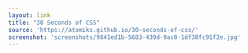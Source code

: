 ```yaml
---
layout: link
title: "30 Seconds of CSS"
source: 'https://atomiks.github.io/30-seconds-of-css/'
screenshot: 'screenshots/9841ed1b-5683-439d-9ac0-1df38fc91f2e.jpg'
---
```


